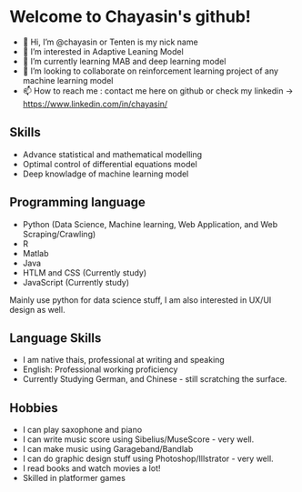 # Welcome to Chayasin's github!

- 👋 Hi, I’m @chayasin or Tenten is my nick name
- 👀 I’m interested in Adaptive Leaning Model
- 🌱 I’m currently learning MAB and deep learning model
- 💞️ I’m looking to collaborate on reinforcement learning project of any machine learning model
- 📫 How to reach me : contact me here on github or check my linkedin -> https://www.linkedin.com/in/chayasin/

## Skills

- Advance statistical and mathematical modelling
- Optimal control of differential equations model
- Deep knowladge of machine learning model

## Programming language

- Python (Data Science, Machine learning, Web Application, and Web Scraping/Crawling)
- R
- Matlab
- Java 
- HTLM and CSS (Currently study)
- JavaScript (Currently study)

Mainly use python for data science stuff, I am also interested in UX/UI design as well.

## Language Skills

- I am native thais, professional at writing and speaking
- English: Professional working proficiency
- Currently Studying German, and Chinese - still scratching the surface.

## Hobbies

- I can play saxophone and piano 
- I can write music score using Sibelius/MuseScore - very well.
- I can make music using Garageband/Bandlab
- I can do graphic design stuff using Photoshop/Illstrator - very well.
- I read books and watch movies a lot!
- Skilled in platformer games

<!---
chayasin/chayasin is a ✨ special ✨ repository because its `README.md` (this file) appears on your GitHub profile.
You can click the Preview link to take a look at your changes.
--->
